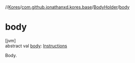 //[Kores](../../../index.md)/[com.github.jonathanxd.kores.base](../index.md)/[BodyHolder](index.md)/[body](body.md)

# body

[jvm]\
abstract val [body](body.md): [Instructions](../../com.github.jonathanxd.kores/-instructions/index.md)

Body.

